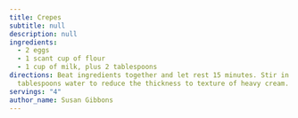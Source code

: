 ```yaml
---
title: Crepes
subtitle: null
description: null
ingredients:
  - 2 eggs
  - 1 scant cup of flour
  - 1 cup of milk, plus 2 tablespoons
directions: Beat ingredients together and let rest 15 minutes. Stir in 2 to 4
  tablespoons water to reduce the thickness to texture of heavy cream.
servings: "4"
author_name: Susan Gibbons
---
```

